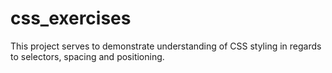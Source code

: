 # css_exercises

This project serves to demonstrate understanding of CSS styling in regards to selectors, spacing and positioning. 
